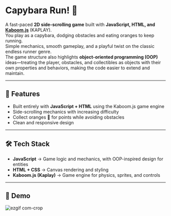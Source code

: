 # Capybara Run! 🍊

A fast-paced **2D side-scrolling game** built with **JavaScript, HTML, and [Kaboom.js](https://kaboomjs.com/)** (KAPLAY).  
You play as a capybara, dodging obstacles and eating oranges to keep running.  
Simple mechanics, smooth gameplay, and a playful twist on the classic endless runner genre.  
The game structure also highlights **object-oriented programming (OOP)** ideas—treating the player, obstacles, and collectibles as objects with their own properties and behaviors, making the code easier to extend and maintain.  

---

## 🚀 Features
- Built entirely with **JavaScript + HTML** using the Kaboom.js game engine  
- Side-scrolling mechanics with increasing difficulty  
- Collect oranges 🍊 for points while avoiding obstacles  
- Clean and responsive design  

---

## 🛠️ Tech Stack
- **JavaScript** → Game logic and mechanics, with OOP-inspired design for entities  
- **HTML + CSS** → Canvas rendering and styling  
- **Kaboom.js (Kaplay)** → Game engine for physics, sprites, and controls  

---

## 📸 Demo

![ezgif com-crop](https://github.com/user-attachments/assets/f1ef910d-3b20-4f41-ba91-6d8b1ade4e5b)
